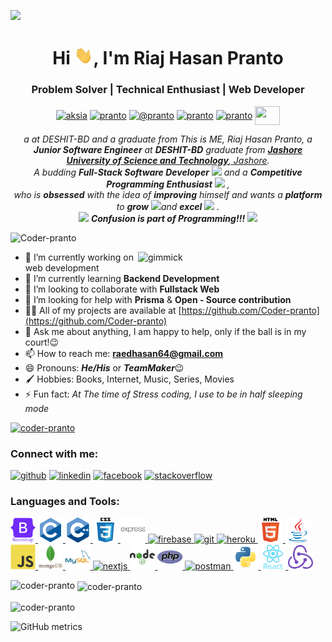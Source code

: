 ![](https://media.licdn.com/dms/image/D5616AQHj3prQPoxu5w/profile-displaybackgroundimage-shrink_350_1400/0/1675785670343?e=1689811200&v=beta&t=xUOoEmi8yJ7PRSVdEK28kQPZlInzAEOmYdfbT6qUdFU)

<h1 align="center">Hi <img src="https://raw.githubusercontent.com/ABSphreak/ABSphreak/master/gifs/Hi.gif" width="30px">, I'm Riaj Hasan Pranto</h1>
<h3 align="center">Problem Solver | Technical Enthusiast | Web Developer</h3>

<p align="center">
<a href="https://www.linkedin.com/in/riaj-hasan-pranto-15197917b/" target="blank"><img align="center" src="https://cdn.jsdelivr.net/npm/simple-icons@3.0.1/icons/linkedin.svg" alt="aksia" height="30" width="40" /></a>
<a href="https://www.facebook.com/profile.php?id=100089875654804" target="blank"><img align="center" src="https://cdn.jsdelivr.net/npm/simple-icons@3.0.1/icons/facebook.svg" alt="pranto" height="30" width="40" /></a>
<a href="https://www.hackerrank.com/Pranto" target="blank"><img align="center" src="https://cdn.jsdelivr.net/npm/simple-icons@3.0.1/icons/hackerrank.svg" alt="@pranto" height="30" width="40" /></a>
<a href="https://leetcode.com/RiajHasan17/" target="blank"><img align="center" src="https://cdn.jsdelivr.net/npm/simple-icons@3.0.1/icons/leetcode.svg" alt="pranto" height="30" width="40" /></a>
<a href="https://codeforces.com/profile/pranto318" target="blank"><img align="center" src="https://cdn.jsdelivr.net/npm/simple-icons@3.13.0/icons/codeforces.svg" alt="pranto" height="30" width="40" /></a>
 <a href = "mailto: pranto318@gmail.com"><img align="center" src="https://simpleicons.org/icons/gmail.svg" height="30" width="40" /></a>
</p>
</p>

<p align="center">
  <em>a  at DESHIT-BD and a graduate from 
    This is ME, Riaj Hasan Pranto, a <b>Junior Software Engineer</b> at <b>DESHIT-BD</b> graduate from <a href="https://just.edu.bd/"> <b>Jashore University of Science and Technology</b>, Jashore</a>. <br>
    A budding <b>Full-Stack Software Developer</b> <img src="https://github.com/TheDudeThatCode/TheDudeThatCode/blob/master/Assets/Developer.gif" width="30px"> and a <b>Competitive Programming Enthusiast</b>&nbsp;<img src="https://github.com/TheDudeThatCode/TheDudeThatCode/blob/master/Assets/Designer.gif" width="36px">&nbsp,<br>who is <b>obsessed</b>
    with the idea of <b>improving</b> himself and wants a <b>platform</b> to 
    <b>grow</b> <img src="https://github.com/TheDudeThatCode/TheDudeThatCode/blob/master/Assets/Rocket.gif" width="18px">and 
    <b>excel</b> <img src="https://github.com/TheDudeThatCode/TheDudeThatCode/blob/master/Assets/Medal.gif" width="20px">&nbsp.
  </em> 
  <br>
  <img src="https://media.giphy.com/media/VgCDAzcKvsR6OM0uWg/giphy.gif" width="50" /> <b><i>Confusion is part of Programming!!!</i></b> <img src="https://media.giphy.com/media/7j2hfyeVcDtf2/giphy.gif" width="50" />
</p>

<p align="left"> <img src="https://komarev.com/ghpvc/?username=Coder-pranto&color=brightgreen&style=plastic&label=Profile%20views&color=0e75b6&style=flat" alt="Coder-pranto" /> </p>
<!-- <img align="right" width=300px alt="shiba-inu" src="https://media4.giphy.com/media/v1.Y2lkPTc5MGI3NjExYmQ1NWNkOWE5YmRkZDdlMWYyNDdhZDlhYTA5MjliZTVlNDNkMjg3YyZlcD12MV9pbnRlcm5hbF9naWZzX2dpZklkJmN0PWc/mCRJDo24UvJMA/giphy.gif" /> -->
<img align="right" width=300px alt="gimmick" src="https://media.giphy.com/media/qgQUggAC3Pfv687qPC/giphy.gif" />



- 🔭 I’m currently working on web development
- 🌱 I’m currently learning **Backend Development**
- 👯 I’m looking to collaborate with **Fullstack Web**
- 🤔 I’m looking for help with **Prisma** & **Open - Source contribution**
- 👨‍💻 All of my projects are available at [https://github.com/Coder-pranto](https://github.com/Coder-pranto)
- 💬 Ask me about anything, I am happy to help, only if the ball is in my court!😉
- 📫 How to reach me: **raedhasan64@gmail.com**
- 😄 Pronouns: ***He/His*** or ***TeamMaker***😉
- 🖌️ Hobbies: Books, Internet, Music, Series, Movies
- ⚡ Fun fact: *At The time of Stress coding, I use to be in half sleeping mode*



<p align="left"> <a href="https://github.com/ryo-ma/github-profile-trophy"><img src="https://github-profile-trophy.vercel.app/?username=coder-pranto" alt="coder-pranto" /></a> </p>

<h3 align="left">Connect with me:</h3>

<p align="left">
 
[<img src='https://cdn.jsdelivr.net/npm/simple-icons@3.0.1/icons/github.svg' alt='github' height='40'>](https://github.com/Coder-pranto)  [<img src='https://cdn.jsdelivr.net/npm/simple-icons@3.0.1/icons/linkedin.svg' alt='linkedin' height='40'>](https://www.linkedin.com/in/https://www.linkedin.com/in/riaj-hasan-pranto-15197917b//)  [<img src='https://cdn.jsdelivr.net/npm/simple-icons@3.0.1/icons/facebook.svg' alt='facebook' height='40'>](https://www.facebook.com/https://www.facebook.com/profile.php?id=100089875654804)  [<img src='https://cdn.jsdelivr.net/npm/simple-icons@3.0.1/icons/stackoverflow.svg' alt='stackoverflow' height='40'>](https://stackoverflow.com/users/https://stackoverflow.com/users/10376659/pranto)  

<!-- 
<a href="https://linkedin.com/in/https://www.linkedin.com/in/riaj-hasan-pranto-15197917b/" target="blank"><img align="center" src="https://raw.githubusercontent.com/rahuldkjain/github-profile-readme-generator/master/src/images/icons/Social/linked-in-alt.svg" alt="https://www.linkedin.com/in/riaj-hasan-pranto-15197917b/" height="30" width="40" /></a>
<a href="https://fb.com/https://www.facebook.com/profile.php?id=100089875654804" target="blank"><img align="center" src="https://raw.githubusercontent.com/rahuldkjain/github-profile-readme-generator/master/src/images/icons/Social/facebook.svg" alt="https://www.facebook.com/profile.php?id=100089875654804" height="30" width="40" /></a>
</p>
   -->

<h3 align="left">Languages and Tools:</h3>
<p align="left"> <a href="https://getbootstrap.com" target="_blank" rel="noreferrer"> <img src="https://raw.githubusercontent.com/devicons/devicon/master/icons/bootstrap/bootstrap-plain-wordmark.svg" alt="bootstrap" width="40" height="40"/> </a> <a href="https://www.cprogramming.com/" target="_blank" rel="noreferrer"> <img src="https://raw.githubusercontent.com/devicons/devicon/master/icons/c/c-original.svg" alt="c" width="40" height="40"/> </a> <a href="https://www.w3schools.com/cpp/" target="_blank" rel="noreferrer"> <img src="https://raw.githubusercontent.com/devicons/devicon/master/icons/cplusplus/cplusplus-original.svg" alt="cplusplus" width="40" height="40"/> </a> <a href="https://www.w3schools.com/css/" target="_blank" rel="noreferrer"> <img src="https://raw.githubusercontent.com/devicons/devicon/master/icons/css3/css3-original-wordmark.svg" alt="css3" width="40" height="40"/> </a> <a href="https://expressjs.com" target="_blank" rel="noreferrer"> <img src="https://raw.githubusercontent.com/devicons/devicon/master/icons/express/express-original-wordmark.svg" alt="express" width="40" height="40"/> </a> <a href="https://firebase.google.com/" target="_blank" rel="noreferrer"> <img src="https://www.vectorlogo.zone/logos/firebase/firebase-icon.svg" alt="firebase" width="40" height="40"/> </a> <a href="https://git-scm.com/" target="_blank" rel="noreferrer"> <img src="https://www.vectorlogo.zone/logos/git-scm/git-scm-icon.svg" alt="git" width="40" height="40"/> </a> <a href="https://heroku.com" target="_blank" rel="noreferrer"> <img src="https://www.vectorlogo.zone/logos/heroku/heroku-icon.svg" alt="heroku" width="40" height="40"/> </a> <a href="https://www.w3.org/html/" target="_blank" rel="noreferrer"> <img src="https://raw.githubusercontent.com/devicons/devicon/master/icons/html5/html5-original-wordmark.svg" alt="html5" width="40" height="40"/> </a> <a href="https://www.java.com" target="_blank" rel="noreferrer"> <img src="https://raw.githubusercontent.com/devicons/devicon/master/icons/java/java-original.svg" alt="java" width="40" height="40"/> </a> <a href="https://developer.mozilla.org/en-US/docs/Web/JavaScript" target="_blank" rel="noreferrer"> <img src="https://raw.githubusercontent.com/devicons/devicon/master/icons/javascript/javascript-original.svg" alt="javascript" width="40" height="40"/> </a> <a href="https://www.mongodb.com/" target="_blank" rel="noreferrer"> <img src="https://raw.githubusercontent.com/devicons/devicon/master/icons/mongodb/mongodb-original-wordmark.svg" alt="mongodb" width="40" height="40"/> </a> <a href="https://www.mysql.com/" target="_blank" rel="noreferrer"> <img src="https://raw.githubusercontent.com/devicons/devicon/master/icons/mysql/mysql-original-wordmark.svg" alt="mysql" width="40" height="40"/> </a> <a href="https://nextjs.org/" target="_blank" rel="noreferrer"> <img src="https://cdn.worldvectorlogo.com/logos/nextjs-2.svg" alt="nextjs" width="40" height="40"/> </a> <a href="https://nodejs.org" target="_blank" rel="noreferrer"> <img src="https://raw.githubusercontent.com/devicons/devicon/master/icons/nodejs/nodejs-original-wordmark.svg" alt="nodejs" width="40" height="40"/> </a> <a href="https://www.php.net" target="_blank" rel="noreferrer"> <img src="https://raw.githubusercontent.com/devicons/devicon/master/icons/php/php-original.svg" alt="php" width="40" height="40"/> </a> <a href="https://postman.com" target="_blank" rel="noreferrer"> <img src="https://www.vectorlogo.zone/logos/getpostman/getpostman-icon.svg" alt="postman" width="40" height="40"/> </a> <a href="https://www.python.org" target="_blank" rel="noreferrer"> <img src="https://raw.githubusercontent.com/devicons/devicon/master/icons/python/python-original.svg" alt="python" width="40" height="40"/> </a> <a href="https://reactjs.org/" target="_blank" rel="noreferrer"> <img src="https://raw.githubusercontent.com/devicons/devicon/master/icons/react/react-original-wordmark.svg" alt="react" width="40" height="40"/> </a> <a href="https://redux.js.org" target="_blank" rel="noreferrer"> <img src="https://raw.githubusercontent.com/devicons/devicon/master/icons/redux/redux-original.svg" alt="redux" width="40" height="40"/> </a> </p>

<p><img align="left" src="https://github-readme-stats.vercel.app/api/top-langs?username=coder-pranto&show_icons=true&locale=en&layout=compact" alt="coder-pranto" /></p>

<p>&nbsp;<img align="center" src="https://github-readme-stats.vercel.app/api?username=coder-pranto&show_icons=true&locale=en" alt="coder-pranto" /></p>

<p><img align="center" src="https://github-readme-streak-stats.herokuapp.com/?user=coder-pranto&" alt="coder-pranto" /></p>


<!-- exchange data -->

![GitHub metrics](https://metrics.lecoq.io/Coder-pranto)  





